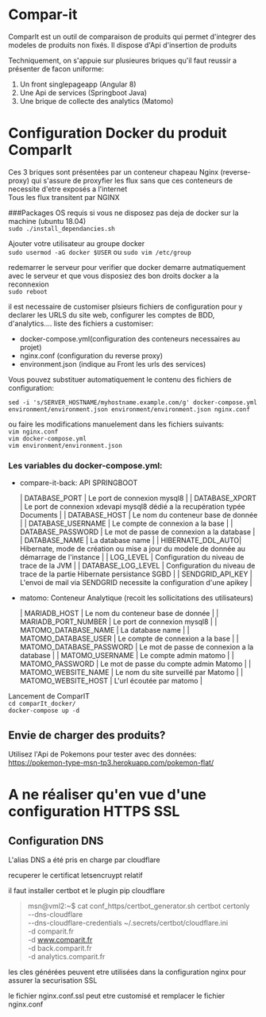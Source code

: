 # Compar-it 

ComparIt est un outil de comparaison de produits qui permet d'integrer des modeles de produits non fixés. Il dispose d'Api d'insertion de produits  

Techniquement, on s'appuie sur plusieures briques qu'il faut reussir a présenter de facon uniforme:  
1. Un front singlepageapp (Angular 8)
2. Une Api de services (Springboot Java)
3. Une brique de collecte des analytics (Matomo)

# Configuration Docker du produit ComparIt

Ces 3 briques sont présentées par un conteneur chapeau Nginx (reverse-proxy) qui s'assure de proxyfier les flux sans que ces conteneurs de necessite d'etre exposés a l'internet  
Tous les flux transitent par NGINX  

###Packages OS requis si vous ne disposez pas deja de docker sur la machine (ubuntu 18.04)  
`sudo ./install_dependancies.sh`  

Ajouter votre utilisateur au groupe docker  
`sudo usermod -aG docker $USER` ou `sudo vim /etc/group`  

redemarrer le serveur pour verifier que docker demarre autmatiquement avec le serveur et que vous disposiez des bon droits docker a la reconnexion  
`sudo reboot`  

il est necessaire de customiser plsieurs fichiers de configuration pour y declarer les URLS du site web, configurer les comptes de BDD, d'analytics....
liste des fichiers a customiser:
* docker-compose.yml(configuration des conteneurs necessaires au projet)
* nginx.conf (configuration du reverse proxy)
* environment.json (indique au Front les urls des services)

Vous pouvez substituer automatiquement le contenu des fichiers de configuration: 

`sed -i 's/SERVER_HOSTNAME/myhostname.example.com/g' docker-compose.yml environment/environment.json environment/environment.json nginx.conf`

ou faire les modifications manuelement dans les fichiers suivants:   
`vim nginx.conf`  
`vim docker-compose.yml`  
`vim environment/environment.json`  

### Les variables du docker-compose.yml:  

* compare-it-back: API SPRINGBOOT

    |  DATABASE_PORT | Le port de connexion mysql8 |
    |  DATABASE_XPORT | Le port de connexion xdevapi mysql8 dédié a la recupération typée Documents |
    |  DATABASE_HOST | Le nom du conteneur base de donnée |
    |  DATABASE_USERNAME | Le compte de connexion a la base |
    |  DATABASE_PASSWORD | Le mot de passe de connexion a la database |
    |  DATABASE_NAME | La database name |
    |  HIBERNATE_DDL_AUTO| Hibernate, mode de création ou mise a jour du modele de donnée au démarrage de l'instance |
    |  LOG_LEVEL | Configuration du niveau de trace de la JVM |
    |  DATABASE_LOG_LEVEL | Configuration du niveau de trace de la partie Hibernate persistance SGBD |
    |  SENDGRID_API_KEY | L'envoi de mail via SENDGRID necessite la configuration d'une apikey |

 * matomo: Conteneur Analytique (recoit les sollicitations des utilisateurs)
  
    |  MARIADB_HOST | Le nom du conteneur base de donnée |
    |  MARIADB_PORT_NUMBER | Le port de connexion mysql8 |
    |  MATOMO_DATABASE_NAME | La database name |
    |  MATOMO_DATABASE_USER | Le compte de connexion a la base |
    |  MATOMO_DATABASE_PASSWORD | Le mot de passe de connexion a la database |
    |  MATOMO_USERNAME | Le compte admin matomo |
    |  MATOMO_PASSWORD | Le mot de passe du compte admin Matomo |
    |  MATOMO_WEBSITE_NAME  | Le nom du site surveillé par Matomo |
    |  MATOMO_WEBSITE_HOST | L'url écoutée par matomo |

Lancement de ComparIT  
`cd comparIt_docker/`  
`docker-compose up -d`

## Envie de charger des produits?
Utilisez l'Api de Pokemons pour tester avec des données:  
https://pokemon-type-msn-tp3.herokuapp.com/pokemon-flat/

# A ne réaliser qu'en vue d'une configuration HTTPS SSL
## Configuration DNS

L'alias DNS a été pris en charge par cloudflare

recuperer le certificat letsencruypt relatif

il faut installer certbot et le plugin pip cloudflare 

>msn@vml2:~$ cat conf_https/certbot_generator.sh 
>certbot certonly \
>  --dns-cloudflare \
>  --dns-cloudflare-credentials ~/.secrets/certbot/cloudflare.ini \
>  -d comparit.fr \
>  -d www.comparit.fr \
>  -d back.comparit.fr \
>  -d analytics.comparit.fr

les cles générées peuvent etre utilisées dans la configuration nginx pour assurer la securisation SSL

le fichier nginx.conf.ssl peut etre customisé et remplacer le fichier nginx.conf

